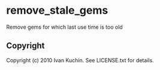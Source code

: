 # remove_stale_gems

Remove gems for which last use time is too old

## Copyright

Copyright (c) 2010 Ivan Kuchin. See LICENSE.txt for details.
